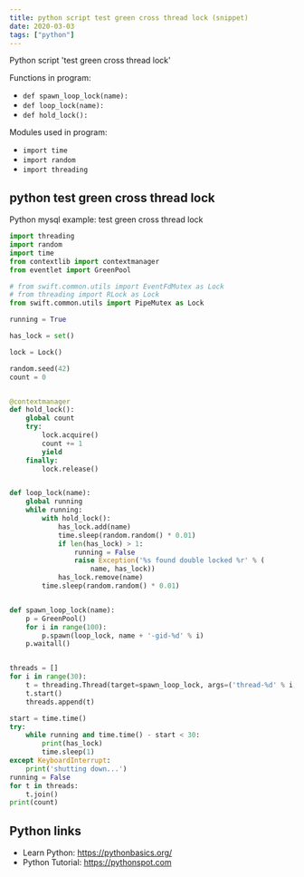 ```yaml
---
title: python script test green cross thread lock (snippet)
date: 2020-03-03
tags: ["python"]
---
```

Python script 'test green cross thread lock'

Functions in program: 
* `def spawn_loop_lock(name):`
* `def loop_lock(name):`
* `def hold_lock():`

Modules used in program: 
* `import time`
* `import random`
* `import threading`

## python test green cross thread lock

Python mysql example: test green cross thread lock

```python
import threading
import random
import time
from contextlib import contextmanager
from eventlet import GreenPool

# from swift.common.utils import EventFdMutex as Lock
# from threading import RLock as Lock
from swift.common.utils import PipeMutex as Lock

running = True

has_lock = set()

lock = Lock()

random.seed(42)
count = 0


@contextmanager
def hold_lock():
    global count
    try:
        lock.acquire()
        count += 1
        yield
    finally:
        lock.release()


def loop_lock(name):
    global running
    while running:
        with hold_lock():
            has_lock.add(name)
            time.sleep(random.random() * 0.01)
            if len(has_lock) > 1:
                running = False
                raise Exception('%s found double locked %r' % (
                    name, has_lock))
            has_lock.remove(name)
        time.sleep(random.random() * 0.01)


def spawn_loop_lock(name):
    p = GreenPool()
    for i in range(100):
        p.spawn(loop_lock, name + '-gid-%d' % i)
    p.waitall()


threads = []
for i in range(30):
    t = threading.Thread(target=spawn_loop_lock, args=('thread-%d' % i,))
    t.start()
    threads.append(t)

start = time.time()
try:
    while running and time.time() - start < 30:
        print(has_lock)
        time.sleep(1)
except KeyboardInterrupt:
    print('shutting down...')
running = False
for t in threads:
    t.join()
print(count)


```

## Python links

- Learn Python: https://pythonbasics.org/
- Python Tutorial: https://pythonspot.com
